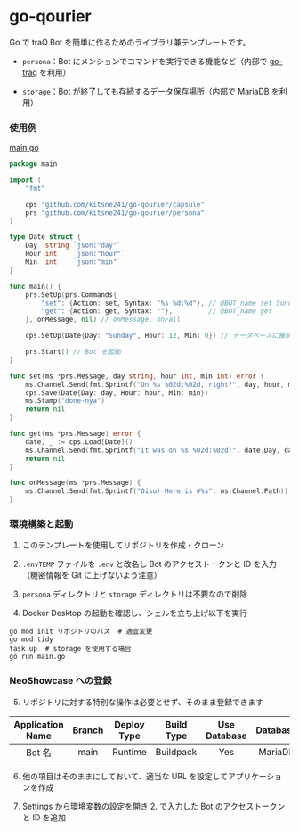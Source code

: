 # go-qourier

Go で traQ Bot を簡単に作るためのライブラリ兼テンプレートです。

- `persona`：Bot にメンションでコマンドを実行できる機能など（内部で [go-traq](https://github.com/traPtitech/go-traq) を利用）

- `storage`：Bot が終了しても存続するデータ保存場所（内部で MariaDB を利用）

### 使用例

[main.go](https://github.com/kitsne241/go-qourier/blob/main/main.go)

```go
package main

import (
	"fmt"

	cps "github.com/kitsne241/go-qourier/capsule"
	prs "github.com/kitsne241/go-qourier/persona"
)

type Date struct {
	Day  string `json:"day"`
	Hour int    `json:"hour"`
	Min  int    `json:"min"`
}

func main() {
	prs.SetUp(prs.Commands{
		"set": {Action: set, Syntax: "%s %d:%d"}, // @BOT_name set Sunday 21:00
		"get": {Action: get, Syntax: ""},         // @BOT_name get
	}, onMessage, nil) // onMessage, onFail

	cps.SetUp(Date{Day: "Sunday", Hour: 12, Min: 0}) // データベースに接続・必要に応じて初期化

	prs.Start() // Bot を起動
}

func set(ms *prs.Message, day string, hour int, min int) error {
	ms.Channel.Send(fmt.Sprintf("On %s %02d:%02d, right?", day, hour, min))
	cps.Save(Date{Day: day, Hour: hour, Min: min})
	ms.Stamp("done-nya")
	return nil
}

func get(ms *prs.Message) error {
	date, _ := cps.Load[Date]()
	ms.Channel.Send(fmt.Sprintf("It was on %s %02d:%02d!", date.Day, date.Hour, date.Min))
	return nil
}

func onMessage(ms *prs.Message) {
	ms.Channel.Send(fmt.Sprintf("Oisu! Here is #%s", ms.Channel.Path))
}
```

### 環境構築と起動

1. このテンプレートを使用してリポジトリを作成・クローン

2. `.envTEMP` ファイルを `.env` と改名し Bot のアクセストークンと ID を入力（機密情報を Git に上げないよう注意）

3. `persona` ディレクトリと `storage` ディレクトリは不要なので削除

4. Docker Desktop の起動を確認し、シェルを立ち上げ以下を実行

  ```shell
  go mod init リポジトリのパス  # 適宜変更
  go mod tidy
  task up  # storage を使用する場合
  go run main.go
  ```

### NeoShowcase への登録

5. リポジトリに対する特別な操作は必要とせず、そのまま登録できます

| Application Name | Branch | Deploy Type | Build Type | Use Database | Database |
| :--------------: | :----: | :---------: | :--------: | :----------: | :------: |
|      Bot 名      |  main  |   Runtime   | Buildpack  |     Yes      | MariaDB  |

6. 他の項目はそのままにしておいて、適当な URL を設定してアプリケーションを作成

7. Settings から環境変数の設定を開き 2. で入力した Bot のアクセストークンと ID を追加

